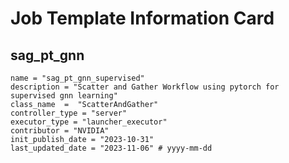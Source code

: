 # Job Template Information Card

## sag_pt_gnn
    name = "sag_pt_gnn_supervised"
    description = "Scatter and Gather Workflow using pytorch for supervised gnn learning" 
    class_name  =  "ScatterAndGather"
    controller_type = "server"
    executor_type = "launcher_executor"
    contributor = "NVIDIA"
    init_publish_date = "2023-10-31"
    last_updated_date = "2023-11-06" # yyyy-mm-dd
